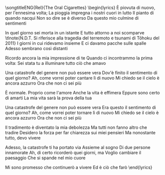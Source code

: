 \songtitleENG{ReI}{The Oral Cigarettes}
\begin{lyrics}
È piovuta di nuovo, per l'ennesima volta;
La pioggia impregna i nostri cuori in lutto
Il pianto di quando nacqui
Non so dire se è diverso
Da questo mio culmine di sentimenti

In quel giorno sei morta in un istante
E tutto attorno a noi scomparve
\tlnote{N.D.T. Si riferisce alla tragedia del terremoto e tsunami di Tōhoku del 2011}
I giorni in cui ridevamo insieme
E ci davamo pacche sulle spalle
Adesso sembrano così distanti

Ricordo ancora la mia impressione di te
Quando ci incontrammo la prima volta:
Sei stata tu a illuminare tutto ciò che amavo

Una catastrofe del genere non può essere vera
Dov'è finito il sentimento di quel giorno?
Ah, come vorrei poter cantare lì di nuovo
Mi chiedo se il cielo è ancora azzurro
Ora che non ci sei più

È normale. Proprio come l'amore
Anche la vita è effimera
Eppure sono certo di amarti
La mia vita sarà la prova della tua

Una catastrofe del genere non può essere vera
Era questo il sentimento di quel giorno?
Ah, come vorrei poter tornare lì di nuovo
Mi chiedo se il cielo è ancora azzurro
Ora che non ci sei più

Il tradimento è diventato la mia debolezza
Ma tutti non fanno altro che tradire
Desidero la forza per far chiarezza sui miei pensieri
Ma nonostante tutto, devo vivere

Adesso, la catastrofe ti ha portato via
Assieme al sogno
Di due persone innamorate
Ah, di certo ricorderò quei giorni, ma
Voglio cambiare il paesaggio
Che si spande nel mio cuore

Mi sono promesso che continuerò a vivere
Ed è ciò che farò
\end{lyrics}
